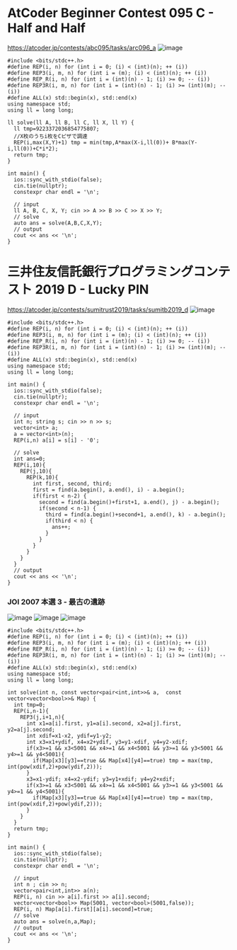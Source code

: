 # AtCoder Beginner Contest 095 C - Half and Half
https://atcoder.jp/contests/abc095/tasks/arc096_a
![image](https://user-images.githubusercontent.com/46245101/110254198-7dc6b900-7fd1-11eb-88b8-a2a5d50e0b4b.png)


```
#include <bits/stdc++.h>
#define REP(i, n) for (int i = 0; (i) < (int)(n); ++ (i))
#define REP3(i, m, n) for (int i = (m); (i) < (int)(n); ++ (i))
#define REP_R(i, n) for (int i = (int)(n) - 1; (i) >= 0; -- (i))
#define REP3R(i, m, n) for (int i = (int)(n) - 1; (i) >= (int)(m); -- (i))
#define ALL(x) std::begin(x), std::end(x)
using namespace std;
using ll = long long;

ll solve(ll A, ll B, ll C, ll X, ll Y) {
  ll tmp=9223372036854775807;
  //X枚のうちi枚をCピザで調達
  REP(i,max(X,Y)+1) tmp = min(tmp,A*max(X-i,ll(0))+ B*max(Y-i,ll(0))+C*i*2);
  return tmp;
}

int main() {
  ios::sync_with_stdio(false);
  cin.tie(nullptr);
  constexpr char endl = '\n';

  // input
  ll A, B, C, X, Y; cin >> A >> B >> C >> X >> Y;
  // solve
  auto ans = solve(A,B,C,X,Y);
  // output
  cout << ans << '\n';
}
```

# 三井住友信託銀行プログラミングコンテスト 2019 D - Lucky PIN
https://atcoder.jp/contests/sumitrust2019/tasks/sumitb2019_d
![image](https://user-images.githubusercontent.com/46245101/110254783-f890d380-7fd3-11eb-88ed-d54363990122.png)

```
#include <bits/stdc++.h>
#define REP(i, n) for (int i = 0; (i) < (int)(n); ++ (i))
#define REP3(i, m, n) for (int i = (m); (i) < (int)(n); ++ (i))
#define REP_R(i, n) for (int i = (int)(n) - 1; (i) >= 0; -- (i))
#define REP3R(i, m, n) for (int i = (int)(n) - 1; (i) >= (int)(m); -- (i))
#define ALL(x) std::begin(x), std::end(x)
using namespace std;
using ll = long long;

int main() {
  ios::sync_with_stdio(false);
  cin.tie(nullptr);
  constexpr char endl = '\n';

  // input
  int n; string s; cin >> n >> s;
  vector<int> a;
  a = vector<int>(n);
  REP(i,n) a[i] = s[i] - '0';
  
  // solve
  int ans=0;
  REP(i,10){
    REP(j,10){
      REP(k,10){
        int first, second, third;
        first = find(a.begin(), a.end(), i) - a.begin();
        if(first < n-2) {
          second = find(a.begin()+first+1, a.end(), j) - a.begin();
          if(second < n-1) {
            third = find(a.begin()+second+1, a.end(), k) - a.begin();
            if(third < n) {
              ans++;
            }
          }
        }
      }
    }
  }
  // output
  cout << ans << '\n';
}
```

### JOI 2007 本選 3 - 最古の遺跡
![image](https://user-images.githubusercontent.com/46245101/110875705-7bd66000-8319-11eb-8b90-b642d3e9003a.png)
![image](https://user-images.githubusercontent.com/46245101/110875740-8c86d600-8319-11eb-83a3-c76ea9639e7a.png)
![image](https://user-images.githubusercontent.com/46245101/110875759-97416b00-8319-11eb-9b7b-6aa007073733.png)

```
#include <bits/stdc++.h>
#define REP(i, n) for (int i = 0; (i) < (int)(n); ++ (i))
#define REP3(i, m, n) for (int i = (m); (i) < (int)(n); ++ (i))
#define REP_R(i, n) for (int i = (int)(n) - 1; (i) >= 0; -- (i))
#define REP3R(i, m, n) for (int i = (int)(n) - 1; (i) >= (int)(m); -- (i))
#define ALL(x) std::begin(x), std::end(x)
using namespace std;
using ll = long long;

int solve(int n, const vector<pair<int,int>>& a,  const vector<vector<bool>>& Map) {
  int tmp=0;
  REP(i,n-1){
    REP3(j,i+1,n){
      int x1=a[i].first, y1=a[i].second, x2=a[j].first, y2=a[j].second;
      int xdif=x1-x2, ydif=y1-y2;
      int x3=x1+ydif, x4=x2+ydif, y3=y1-xdif, y4=y2-xdif;
      if(x3>=1 && x3<5001 && x4>=1 && x4<5001 && y3>=1 && y3<5001 && y4>=1 && y4<5001){
        if(Map[x3][y3]==true && Map[x4][y4]==true) tmp = max(tmp, int(pow(xdif,2)+pow(ydif,2)));
      }
      x3=x1-ydif; x4=x2-ydif; y3=y1+xdif; y4=y2+xdif;
      if(x3>=1 && x3<5001 && x4>=1 && x4<5001 && y3>=1 && y3<5001 && y4>=1 && y4<5001){
        if(Map[x3][y3]==true && Map[x4][y4]==true) tmp = max(tmp, int(pow(xdif,2)+pow(ydif,2)));
      }   
    }
  }
  return tmp;
}

int main() {
  ios::sync_with_stdio(false);
  cin.tie(nullptr);
  constexpr char endl = '\n';

  // input
  int n ; cin >> n;
  vector<pair<int,int>> a(n);
  REP(i, n) cin >> a[i].first >> a[i].second;
  vector<vector<bool>> Map(5001, vector<bool>(5001,false));
  REP(i, n) Map[a[i].first][a[i].second]=true;
  // solve
  auto ans = solve(n,a,Map);
  // output
  cout << ans << '\n';
}
```

